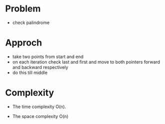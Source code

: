 # Problem
- check palindrome

# Approch
- take two points from start and end
- on each iteration check last and first and move to both pointers forward and backward respectively 
- do this till middle

# Complexity
- The time complexity  O(n).

- The space complexity O(n)